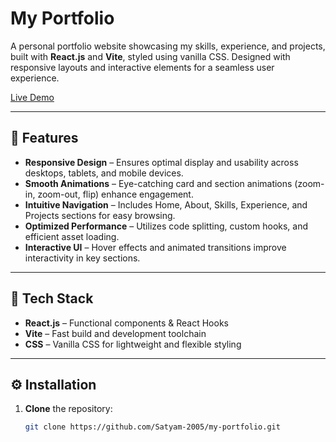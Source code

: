 # My Portfolio

A personal portfolio website showcasing my skills, experience, and projects, built with **React.js** and **Vite**, styled using vanilla CSS. Designed with responsive layouts and interactive elements for a seamless user experience.

[Live Demo](#) <!-- Insert your live site link here -->

---

## 🚀 Features

- **Responsive Design** – Ensures optimal display and usability across desktops, tablets, and mobile devices.  
- **Smooth Animations** – Eye-catching card and section animations (zoom-in, zoom-out, flip) enhance engagement.  
- **Intuitive Navigation** – Includes Home, About, Skills, Experience, and Projects sections for easy browsing.  
- **Optimized Performance** – Utilizes code splitting, custom hooks, and efficient asset loading.  
- **Interactive UI** – Hover effects and animated transitions improve interactivity in key sections.

---

## 🧩 Tech Stack

- **React.js** – Functional components & React Hooks  
- **Vite** – Fast build and development toolchain  
- **CSS** – Vanilla CSS for lightweight and flexible styling

---

## ⚙️ Installation

1. **Clone** the repository:  
   ```bash
   git clone https://github.com/Satyam-2005/my-portfolio.git

